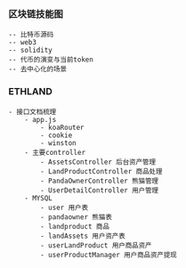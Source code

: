 ### 区块链技能图
	-- 比特币源码
	-- web3
	-- solidity
	-- 代币的演变与当前token
	-- 去中心化的场景

### ETHLAND
	- 接口文档梳理
		- app.js
			- koaRouter
			- cookie
			- winston
		- 主要controller
			- AssetsController 后台资产管理
			- LandProductController 商品处理
			- PandaOwnerController 熊猫管理
			- UserDetailController 用户管理
		- MYSQL
			- user 用户表
			- pandaowner 熊猫表
			- landproduct 商品
			- landAssets 用户资产表
			- userLandProduct 用户商品资产
			- userProductManager 用户商品资产提现






